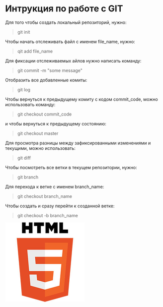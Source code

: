 # Интрукция по работе с GIT
Для того чтобы создать локальный репозиторий, нужно:
> git init

Чтобы начать отслеживать файл с именем file_name, нужно:
> qit add file_name

Для фиксации отслеживаемых айлов нужно написать команду:
> git commit -m "some message"

Отобразить все добавленные комиты:
> git log

Чтобы вернуться к предыдущему комиту с кодом commit_code, можно использовать команду:
> git checkout commit_code

и чтобы вернуться к предыдущему состоянию:
> git checkout master

Для просмотра разницы между зафиксированными изменениями и текущими, можно использовать:
> git diff

Чтобы посмотреть все ветки в текущем репозитории, нужно:

> git branch

Для перехода к ветке с именем branch_name:

> git checkout branch_name

Чтобы создать и сразу перейти к созданной ветке:

> git checkout -b branch_name

![some pic](/image/HTML5_Logo.jpg)